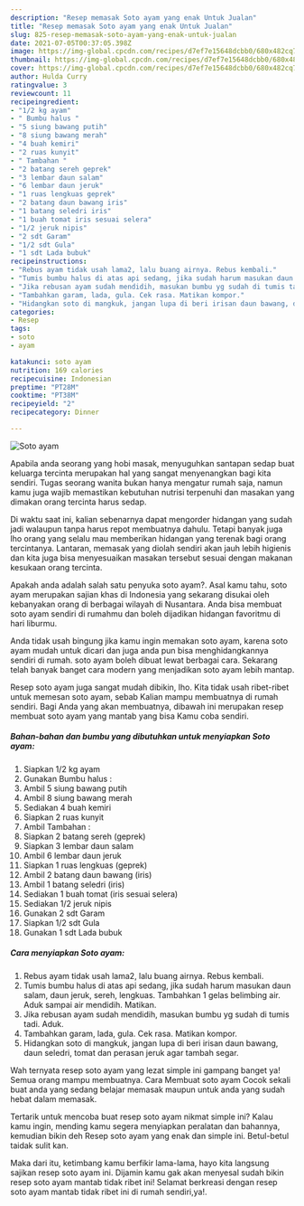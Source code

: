 ```yaml
---
description: "Resep memasak Soto ayam yang enak Untuk Jualan"
title: "Resep memasak Soto ayam yang enak Untuk Jualan"
slug: 825-resep-memasak-soto-ayam-yang-enak-untuk-jualan
date: 2021-07-05T00:37:05.398Z
image: https://img-global.cpcdn.com/recipes/d7ef7e15648dcbb0/680x482cq70/soto-ayam-foto-resep-utama.jpg
thumbnail: https://img-global.cpcdn.com/recipes/d7ef7e15648dcbb0/680x482cq70/soto-ayam-foto-resep-utama.jpg
cover: https://img-global.cpcdn.com/recipes/d7ef7e15648dcbb0/680x482cq70/soto-ayam-foto-resep-utama.jpg
author: Hulda Curry
ratingvalue: 3
reviewcount: 11
recipeingredient:
- "1/2 kg ayam"
- " Bumbu halus "
- "5 siung bawang putih"
- "8 siung bawang merah"
- "4 buah kemiri"
- "2 ruas kunyit"
- " Tambahan "
- "2 batang sereh geprek"
- "3 lembar daun salam"
- "6 lembar daun jeruk"
- "1 ruas lengkuas geprek"
- "2 batang daun bawang iris"
- "1 batang seledri iris"
- "1 buah tomat iris sesuai selera"
- "1/2 jeruk nipis"
- "2 sdt Garam"
- "1/2 sdt Gula"
- "1 sdt Lada bubuk"
recipeinstructions:
- "Rebus ayam tidak usah lama2, lalu buang airnya. Rebus kembali."
- "Tumis bumbu halus di atas api sedang, jika sudah harum masukan daun salam, daun jeruk, sereh, lengkuas. Tambahkan 1 gelas belimbing air. Aduk sampai air mendidih. Matikan."
- "Jika rebusan ayam sudah mendidih, masukan bumbu yg sudah di tumis tadi. Aduk."
- "Tambahkan garam, lada, gula. Cek rasa. Matikan kompor."
- "Hidangkan soto di mangkuk, jangan lupa di beri irisan daun bawang, daun seledri, tomat dan perasan jeruk agar tambah segar."
categories:
- Resep
tags:
- soto
- ayam

katakunci: soto ayam 
nutrition: 169 calories
recipecuisine: Indonesian
preptime: "PT28M"
cooktime: "PT38M"
recipeyield: "2"
recipecategory: Dinner

---
```



![Soto ayam](https://img-global.cpcdn.com/recipes/d7ef7e15648dcbb0/680x482cq70/soto-ayam-foto-resep-utama.jpg)

Apabila anda seorang yang hobi masak, menyuguhkan santapan sedap buat keluarga tercinta merupakan hal yang sangat menyenangkan bagi kita sendiri. Tugas seorang  wanita bukan hanya mengatur rumah saja, namun kamu juga wajib memastikan kebutuhan nutrisi terpenuhi dan masakan yang dimakan orang tercinta harus sedap.

Di waktu  saat ini, kalian sebenarnya dapat mengorder hidangan yang sudah jadi walaupun tanpa harus repot membuatnya dahulu. Tetapi banyak juga lho orang yang selalu mau memberikan hidangan yang terenak bagi orang tercintanya. Lantaran, memasak yang diolah sendiri akan jauh lebih higienis dan kita juga bisa menyesuaikan masakan tersebut sesuai dengan makanan kesukaan orang tercinta. 



Apakah anda adalah salah satu penyuka soto ayam?. Asal kamu tahu, soto ayam merupakan sajian khas di Indonesia yang sekarang disukai oleh kebanyakan orang di berbagai wilayah di Nusantara. Anda bisa membuat soto ayam sendiri di rumahmu dan boleh dijadikan hidangan favoritmu di hari liburmu.

Anda tidak usah bingung jika kamu ingin memakan soto ayam, karena soto ayam mudah untuk dicari dan juga anda pun bisa menghidangkannya sendiri di rumah. soto ayam boleh dibuat lewat berbagai cara. Sekarang telah banyak banget cara modern yang menjadikan soto ayam lebih mantap.

Resep soto ayam juga sangat mudah dibikin, lho. Kita tidak usah ribet-ribet untuk memesan soto ayam, sebab Kalian mampu membuatnya di rumah sendiri. Bagi Anda yang akan membuatnya, dibawah ini merupakan resep membuat soto ayam yang mantab yang bisa Kamu coba sendiri.

<!--inarticleads1-->

##### Bahan-bahan dan bumbu yang dibutuhkan untuk menyiapkan Soto ayam:

1. Siapkan 1/2 kg ayam
1. Gunakan  Bumbu halus :
1. Ambil 5 siung bawang putih
1. Ambil 8 siung bawang merah
1. Sediakan 4 buah kemiri
1. Siapkan 2 ruas kunyit
1. Ambil  Tambahan :
1. Siapkan 2 batang sereh (geprek)
1. Siapkan 3 lembar daun salam
1. Ambil 6 lembar daun jeruk
1. Siapkan 1 ruas lengkuas (geprek)
1. Ambil 2 batang daun bawang (iris)
1. Ambil 1 batang seledri (iris)
1. Sediakan 1 buah tomat (iris sesuai selera)
1. Sediakan 1/2 jeruk nipis
1. Gunakan 2 sdt Garam
1. Siapkan 1/2 sdt Gula
1. Gunakan 1 sdt Lada bubuk




<!--inarticleads2-->

##### Cara menyiapkan Soto ayam:

1. Rebus ayam tidak usah lama2, lalu buang airnya. Rebus kembali.
1. Tumis bumbu halus di atas api sedang, jika sudah harum masukan daun salam, daun jeruk, sereh, lengkuas. Tambahkan 1 gelas belimbing air. Aduk sampai air mendidih. Matikan.
1. Jika rebusan ayam sudah mendidih, masukan bumbu yg sudah di tumis tadi. Aduk.
1. Tambahkan garam, lada, gula. Cek rasa. Matikan kompor.
1. Hidangkan soto di mangkuk, jangan lupa di beri irisan daun bawang, daun seledri, tomat dan perasan jeruk agar tambah segar.




Wah ternyata resep soto ayam yang lezat simple ini gampang banget ya! Semua orang mampu membuatnya. Cara Membuat soto ayam Cocok sekali buat anda yang sedang belajar memasak maupun untuk anda yang sudah hebat dalam memasak.

Tertarik untuk mencoba buat resep soto ayam nikmat simple ini? Kalau kamu ingin, mending kamu segera menyiapkan peralatan dan bahannya, kemudian bikin deh Resep soto ayam yang enak dan simple ini. Betul-betul taidak sulit kan. 

Maka dari itu, ketimbang kamu berfikir lama-lama, hayo kita langsung sajikan resep soto ayam ini. Dijamin kamu gak akan menyesal sudah bikin resep soto ayam mantab tidak ribet ini! Selamat berkreasi dengan resep soto ayam mantab tidak ribet ini di rumah sendiri,ya!.

